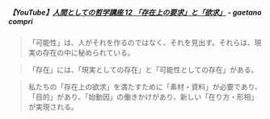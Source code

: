 ##### 【YouTube】[人間としての哲学講座 12 「存在上の要求」と「欲求」](https://youtu.be/YqP516JwCJc?si=g1l6K9JV10icXenz) - gaetano compri

> 「可能性」は、人がそれを作るのではなく、それを見出す。それらは、現実の存在の中に秘められている。

> 「存在」には、「現実としての存在」と「可能性としての存在」がある。

> 私たちの「存在上の欲求」を満たすために「素材・資料」が必要であり、「目的」があり、「始動因」の働きかけがあり、新しい「在り方・形相」が実現される。
